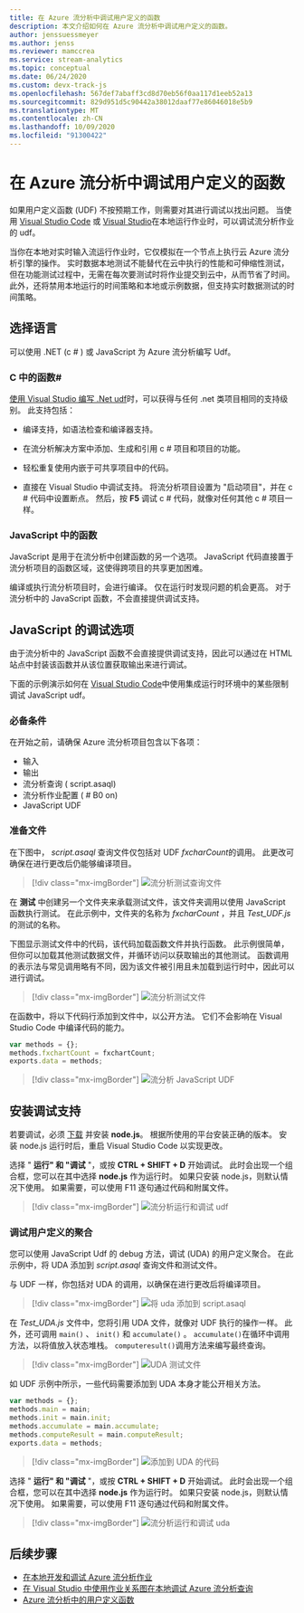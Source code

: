 ```yaml
---
title: 在 Azure 流分析中调试用户定义的函数
description: 本文介绍如何在 Azure 流分析中调试用户定义的函数。
author: jenssuessmeyer
ms.author: jenss
ms.reviewer: mamccrea
ms.service: stream-analytics
ms.topic: conceptual
ms.date: 06/24/2020
ms.custom: devx-track-js
ms.openlocfilehash: 567def7abaff3cd8d70eb56f0aa117d1eeb52a13
ms.sourcegitcommit: 829d951d5c90442a38012daaf77e86046018e5b9
ms.translationtype: MT
ms.contentlocale: zh-CN
ms.lasthandoff: 10/09/2020
ms.locfileid: "91300422"
---
```

# <a name="debug-user-defined-functions-in-azure-stream-analytics"></a>在 Azure 流分析中调试用户定义的函数 

如果用户定义函数 (UDF) 不按预期工作，则需要对其进行调试以找出问题。 当使用 [Visual Studio Code](visual-studio-code-local-run-live-input.md) 或 [Visual Studio](stream-analytics-vs-tools-local-run.md)在本地运行作业时，可以调试流分析作业的 udf。

当你在本地对实时输入流运行作业时，它仅模拟在一个节点上执行云 Azure 流分析引擎的操作。 实时数据本地测试不能替代在云中执行的性能和可伸缩性测试，但在功能测试过程中，无需在每次要测试时将作业提交到云中，从而节省了时间。 此外，还将禁用本地运行的时间策略和本地或示例数据，但支持实时数据测试的时间策略。

## <a name="pick-your-language"></a>选择语言

可以使用 .NET (c # ) 或 JavaScript 为 Azure 流分析编写 Udf。 

### <a name="functions-in-c"></a>C 中的函数# 

[使用 Visual Studio 编写 .Net udf](stream-analytics-edge-csharp-udf-methods.md)时，可以获得与任何 .net 类项目相同的支持级别。 此支持包括：

* 编译支持，如语法检查和编译器支持。

* 在流分析解决方案中添加、生成和引用 c # 项目和项目的功能。 

* 轻松重复使用内嵌于可共享项目中的代码。 

* 直接在 Visual Studio 中调试支持。 将流分析项目设置为 "启动项目"，并在 c # 代码中设置断点。 然后，按 **F5** 调试 c # 代码，就像对任何其他 c # 项目一样。 

### <a name="functions-in-javascript"></a>JavaScript 中的函数

JavaScript 是用于在流分析中创建函数的另一个选项。 JavaScript 代码直接置于流分析项目的函数区域，这使得跨项目的共享更加困难。

编译或执行流分析项目时，会进行编译。 仅在运行时发现问题的机会更高。 对于流分析中的 JavaScript 函数，不会直接提供调试支持。

## <a name="debug-options-for-javascript"></a>JavaScript 的调试选项

由于流分析中的 JavaScript 函数不会直接提供调试支持，因此可以通过在 HTML 站点中封装该函数并从该位置获取输出来进行调试。

下面的示例演示如何在 [Visual Studio Code](quick-create-visual-studio-code.md)中使用集成运行时环境中的某些限制调试 JavaScript udf。

### <a name="prerequisites"></a>必备条件

在开始之前，请确保 Azure 流分析项目包含以下各项：

* 输入 
* 输出 
* 流分析查询 ( script.asaql)  
* 流分析作业配置 ( # B0 on) 
* JavaScript UDF

### <a name="prepare-files"></a>准备文件

在下图中， *script.asaql* 查询文件仅包括对 UDF *fxcharCount*的调用。 此更改可确保在进行更改后仍能够编译项目。

> [!div class="mx-imgBorder"]
> ![流分析测试查询文件](./media/debug-user-defined-functions/asaql-file.png)

在 **测试** 中创建另一个文件夹来承载测试文件，该文件夹调用以使用 JavaScript 函数执行测试。 在此示例中，文件夹的名称为 *fxcharCount* ，并且 *Test_UDF.js*的测试的名称。 

下图显示测试文件中的代码，该代码加载函数文件并执行函数。 此示例很简单，但你可以加载其他测试数据文件，并循环访问以获取输出的其他测试。 函数调用的表示法与常见调用略有不同，因为该文件被引用且未加载到运行时中，因此可以进行调试。 

> [!div class="mx-imgBorder"]
> ![流分析测试文件](./media/debug-user-defined-functions/test-file.png)

在函数中，将以下代码行添加到文件中，以公开方法。 它们不会影响在 Visual Studio Code 中编译代码的能力。

```javascript
var methods = {};
methods.fxchartCount = fxchartCount;
exports.data = methods;
``` 

> [!div class="mx-imgBorder"]
> ![流分析 JavaScript UDF](./media/debug-user-defined-functions/udf-file.png)
  
## <a name="install-debug-support"></a>安装调试支持

若要调试，必须 [下载](https://nodejs.org/en/download/) 并安装 **node.js**。 根据所使用的平台安装正确的版本。 安装 node.js 运行时后，重启 Visual Studio Code 以实现更改。 

选择 " **运行" 和 "调试** "，或按 **CTRL + SHIFT + D** 开始调试。 此时会出现一个组合框，您可以在其中选择 **node.js** 作为运行时。 如果只安装 node.js，则默认情况下使用。 如果需要，可以使用 F11 逐句通过代码和附属文件。 

> [!div class="mx-imgBorder"]
> ![流分析运行和调试 udf](./media/debug-user-defined-functions/run-debug-udf.png)

### <a name="debug-user-defined-aggregates"></a>调试用户定义的聚合 

您可以使用 JavaScript Udf 的 debug 方法，调试 (UDA) 的用户定义聚合。 在此示例中，将 UDA 添加到 *script.asaql* 查询文件和测试文件。

与 UDF 一样，你包括对 UDA 的调用，以确保在进行更改后将编译项目。 

> [!div class="mx-imgBorder"]
> ![将 uda 添加到 script.asaql](./media/debug-user-defined-functions/asaql-uda.png)

在 *Test_UDA.js* 文件中，您将引用 UDA 文件，就像对 UDF 执行的操作一样。 此外，还可调用 `main()` 、 `init()` 和 `accumulate()` 。 `accumulate()`在循环中调用方法，以将值放入状态堆栈。 `computeresult()`调用方法来编写最终查询。 

> [!div class="mx-imgBorder"]
> ![UDA 测试文件](./media/debug-user-defined-functions/uda-test.png)

如 UDF 示例中所示，一些代码需要添加到 UDA 本身才能公开相关方法。

```javascript
var methods = {};
methods.main = main;
methods.init = main.init;
methods.accumulate = main.accumulate;
methods.computeResult = main.computeResult;
exports.data = methods;
``` 

> [!div class="mx-imgBorder"]
> ![添加到 UDA 的代码](./media/debug-user-defined-functions/uda-expose-methods.png)

选择 " **运行" 和 "调试** "，或按 **CTRL + SHIFT + D** 开始调试。 此时会出现一个组合框，您可以在其中选择 **node.js** 作为运行时。 如果只安装 node.js，则默认情况下使用。 如果需要，可以使用 F11 逐句通过代码和附属文件。

> [!div class="mx-imgBorder"]
> ![流分析运行和调试 uda](./media/debug-user-defined-functions/run-debug-uda.png)


## <a name="next-steps"></a>后续步骤

* [在本地开发和调试 Azure 流分析作业](develop-locally.md)
* [在 Visual Studio 中使用作业关系图在本地调试 Azure 流分析查询](debug-locally-using-job-diagram.md)
* [Azure 流分析中的用户定义函数](functions-overview.md)
 

